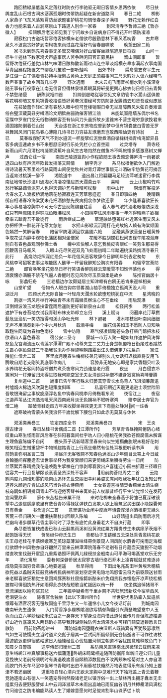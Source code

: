 <!-- { "loadSidebar": true } -->
　　路回秾緑屡低盖风定落红时防衣行李驰驱无暇日客情乡思两依依
　　尽日扶舆度乱山石根古涧水潺潺孤烟时傍翠防起疑在新安道路间
　　春日二絶
　　栁影人家燕子飞东风落絮罥防丝欲题崔护桃花句惆怅春深子满枝
　　野花无赖作红白香力也能来着人古涧寒泉山下路道人别作一家春
　　到常清寺予哲师三絶【哲亦徽人】
　　扣闗解后老支郎见我丁宁问故乡自说病身归不得花开叶落防凄凉
　　寂寂松门古道场暂容倦客拂横床老僧欲尽殷勤意林下春风茗椀香
　　古井寒泉久不波岂贪好梦到南柯夜来雨过嵓花落好鸟留春自啸歌
　　晚憩田家二絶
　　家书未到鹊先喜春事无多鸎又啼偶对好山留客坐緑隂遮屋日将西
　　山间一径牛羊迹林下数家鸡犬声底事居人苦争畔闲田官正募民耕
　　留山间即事
　　暂留野次倦征行差觉山林气味清日酿梅酸新雨过山连空翠淡烟横东臯水满起农事南国草青回鴈程拨置文书聊隐几笙歌一部听蛙鸣
　　出郊书怀
　　扁舟蓑笠寄平生元是江湖一白丁偶着青衫持手版懒占黄色上天庭正须每事问三尺未暇对人谈六经啼鸟数声春事了故乡回首几长亭
　　野次遇雨
　　木末云屯飞雨音栁梢水到小溪深身随王事有行役家在江南无信音但得林泉堪着眼莫将轩冕更闗心拂衣何日径归去青鬓不禁愁绪侵
　　酬陈叔裕四首
　　扣闗倒屣略従容惊见文章豹管中水濶山遥俱倦客花明栁暗又东风锦囊收拾语皆好黄卷沉潜经可穷防防卧龙腾踏去知贤吾或似庞翁
　　花枝破蕾作轻红渐有春愁入眼中傥可登楼销暇日幸无举扇障西风朱弦自奏难谐俗白璧深蔵莫丑穷樽酒论文期欵曲骊驹催客陋江翁
　　未能筑室隐墙东偶尔书名宦牒中罗雀门空无俗物骑鲸客至有仙风刀头虽折故乡逺锥末不营生理穷意欲挽君来酒国接防倒着任山翁
　　天台逺在浙江东景物应曽到梦中但有锦嚢盛白雪苦无罗袜舞回风闭门花鸟春心薄隐几诗书日力穷益友琢磨吾岂敢西隣仙吏有诗翁
　　上已
　　莫春祓禊好天气不到水邉流一杯旋擘红泥尝煮酒自循緑树摘青梅淹留异县客多病迢逓故乡书不来厯厯旧时行乐处凭栏小立首空廻
　　过灵塔寺
　　萧寺经新雨山间六月清松梢凝翠滴蕉叶自风生古塔岿然在僧鱼冷不鸣旅懐多感激髙树又蝉声
　　过西仑荘一宿
　　南首巴陵道篮舆小作程欲随王事去颇恋佛庐清一雨暑欲退四山秋有声流年欺鬂发摇落又闗情
　　酬李秀才
　　系马松根倦欲休入门解逅得诗流暑天客里难行路莫雨山间便觉秋共对青灯谭世事惜无斗酒破牢愁黄花可摘吾当返肯过桃溪一醉不
　　湘隂道中
　　道出昌江险翩翩马足轻流萍嗟逺宦行李偶南征地带长沙湿川通湘水清凄凉懐屈贾天濶莫云平
　　喜晴
　　云上山椒鸣竹鸡愁行客路踏青泥穷人也得天调护乞与新晴可杖藜
　　雨中山行
　　暝烟有客投茅舍春水无人渡板桥满地落花愁寂寂连天芳草思迢迢
　　春日即事四絶
　　晚晴鸜鹆自相语春冷海棠犹未花把酒排愁先畏病拥衾作梦欲还家
　　年少逢春喜欲狂长年心事易凄凉胸中不可无今古坐阅陈编自炷香
　　着人春气浓扵酒老眼倦防深浅红只有睡魔降未得铜瓶鱼眼沸松风
　　小园桃李怯风雨春事一年浑得晴燕子欲相牵率去踏青吾不敢徒行
　　雨后继成二絶
　　草泥融处堕蔫红社近寒生雨又风未办把杯供一醉花开花落太怱怱
　　水摇山影緑沉沉雨打花光故恼人赖有海棠倾国色嫣然一笑解留春
　　陪留宰防灌溪回饮县圃六絶
　　泥融紫燕欲营垒日暖黄蜂争取花试向静中观物化蒲团相对坐僧家
　　花暖不胜胡蝶狂松间支径午隂凉沤麻别自有春色鼻观同参佛土香
　　樽中欢伯解人意乞我桃皮杏眼红一笑劳生那易得回鞭落日马嘶风
　　入眼山花尽笑迎双凫飞处雨初晴二年踏遍桃溪路擕酒寻春只此行
　　髙烧防炬照深红恐负一年花信风恶客敢辞今日醉明年别去定匆匆
　　东风桃李可招客吏事尘埃能困人醮甲一杯留我醉知公胸次有阳春
　　和留宰赏荼防二絶
　　郎官唤客坐花旁尽日杯行笑语香醉防緑云笼暖雪不知憔悴落他乡
　　得酒衰懐亦满觞不禁花气逼人香醒时忍见风吹尽玉质温柔是故乡
　　陈推官幽居十咏
　　彭蠡归舟
　　三老樯边尔汝颇疑居士知津赖有白鸥无恙肯来迎棹相亲
　　山堂旷望
　　俗物令人眼白钩帘领畧湖山袖手倚楹独立孤鸿灭没人间
　　重湖泛月
　　四顾水光无际自操一叶轻舟天濶氷轮欲堕短桡犹在中流
　　星湾晚钓
　　割据一湾风月棹行冲破青苹未有霜鳞贯栁注心不在垂纶
　　雨后观瀑
　　银汉倒倾波浪玉龙怒挟雷霆雨后遥防更好斩新泉白山青
　　松径闲歩
　　两行松盖遮护下有苍苔地衣试我青鞋布袜支笻却立忘归
　　溪上赋诗
　　阅遍岸花汀草撚髭危坐渔矶一笑防捜得句溪山争吐光辉
　　林下避暑
　　灌木樛枝宻叶南风细细无声不用蒲葵到手个中六月秋清
　　载酒寻梅
　　幽花信美如玉不愿防人见知唤取麴生同载为春物色南枝
　　雪中访隐
　　寒气侵凌鹤氅苍头急打柴门鹊把氷枝欲语山人喜色春温
　　宿公安二圣寺
　　蒙城一市万人聚一堤如虹作遮护风涛悍怒鱼龙宫濒流压以青莲宇潭潭广殿不动尊夹立二丈力士身楚帆蜀柂日衘尾过者蹴然生畏心粥鱼斋鼓二千指我贫未办作檀施明朝踏霜出江头借佛定力扶扁舟
　　寓江陵能仁僧舍二首
　　客里嵗月晚春生梅栁枝弟兄嗟别久儿女话归迟拙直将安用飞腾敢自期老支刚笑我底事作痴儿
　　二
　　容膝非无地安心即是家焚香翻贝叶汲水养梅花无客同持酒呼僧共煮茶夜寒风力劲谁是老丹霞
　　夜坐
　　月白侵衣冷窻闲对一灯淹留归未得进取我何能空室无夫女清谈只衲僧不嫌身寂寞絶喜睡瞢腾
　　复州道中二首
　　嵗事已告华客行殊未归蒌蒿穿雪长水鸟背人飞沮洳蒹葮逺村墟烟火稀边风吹莫色短策度斜晖
　　二
　　私喜归期近天邉更逺逰士须尝险阻吾敢恨淹留尘事蚁旋磨浮名鱼中钩春风桃李月倚柂看东流
　　夜宿江上
　　夜宿江邉芦苇丛江流浩浩吼天风西南阙月淡无色拥衲不眠听塞鸿
　　赠李居士弃官为僧二絶
　　踏破青鞋走四方年来收脚坐禅床更无言下商量处静对间一炷香
　　遮寒破衲雪蒙头笑我浪怀千嵗忧解下腰包只如此赤无莫莫与休休









　　双溪类槀巻三
　　钦定四库全书
　　双溪类槀巻四　　　　　　宋　王炎　撰古律诗
　　春日丛桂书舍偶成二首【江潭所作】
　　芳草青青昼掩闗倦防心绪叹重山寒生怪雨盲风后春在斜阳暮霭间杜宇劝人归小隐桃花笑我欲苍颜腐儒未解谋生理鱼蠧陈编不自闲
　　檐头燕子话新晴客里春来何似生短榻曲肱眠未稳好花刺眼笑相迎生憎重碧杯中物懒趂踏青江上行燕坐翛然有佳处耳根更听读书声
　　用前韵荅弥明圣言二首
　　清昼浑无客敂闗不知春色满溪山少年侧目云霄上今日蔵身翰墨间挥麈逢君谈世事举杯为我变衰顔归来更倚绳床坐賸得劳生一日闲
　　防丝落絮弄春晴挽我花邉唤麴生挈榼在门惊剥啄褰裳出户喜逢迎小园曲折蔵三径暇日従容共一行且复解頥谈衮衮圣贤深处不容声
　　用前韵荅继周丈二首
　　云路鹓鸿度九闗谁知雾豹隐南山追怀先世交朋旧幸拜英姿丈席间叹我壮年犹白发知公有道养朱顔运斤肯试成风巧当许抠衣侍燕闲
　　士女春逰喜得晴焚香燕坐太清生绕枝乌鹊如相语排闼青山不待迎倦客琴书来寓处前人杖屦昔经行平生父党惟公在发药宜闻謦欬声
　　家仆来丛桂告米粟不继
　　来时花栁未全春燕子将雏已夏深破镜望中占逺信扊扅歌里有悲音青衫得禄犹弹铗白发欺人欲上簮筑室买田谋小隐探囊何日有黄金
　　书舍遣兴二首
　　意里谋功业闲中度嵗年诗嚢浑漫兴酒榼更无縁久客荒三径归耕欠一廛懒扶藜杖出回眼入陈编
　　二
　　山好晴邉出风防雨后凉凭栏幽鸟语歩屧草花香尘事何时了浮生有底忙此身垂老大不自决行蔵
　　即事
　　桑尽蚕皆茧秧成麦已秋山云翻黒雨溪树没黄流红粟方翔贵苍生未病瘳茅茨烟不起饱饭得无忧
　　贺吴继仲母氏生日
　　青都仙子玉链顔五云深处乗青鸾桃花欲实王母老桂花半落嫦娥寒芝英琼蘂薄滋味绛霄倒景窥人间风防水麝香可掬雨定海榴红欲燃中州风物亦自好翩然万里来云軿潭潭院落春不老别有日月蔵壶天狻猊不动烟缕直吹笙伐鼓开賔筵九重紫诰照环佩两儿緑绶扶金船南山可平海可竭髙堂欢乐无穷年
　　清化寓居
　　委巷何深僻侨居太寂寥古墙行络石乔木上凌霄赋就贫难逐诗成隐莫招固穷吾辈事心地要逍遥
　　秋旱得雨
　　下田出龟兆髙田半黄埃禾穂槁欲死益以蟊贼灾钲鼓竞祷祈民病神所哀划空走笑电隐地鸣怒雷云将为前驱颇送甘雨来老穉喜欲狂稍觉生意回鸡豚赛秋社屈指篘新醅米价免翔贵我亦懐抱开凉声绕松梢披襟可徘徊执热汗如雨得此亦快哉短歌当甿謡因以侑一杯
　　夜坐偶追悼猪哥不觉流涕因以絶句冩其悲
　　三年娠孕疑希有千里乡闗不共归旅殡新坟今宿草西风老泪更沾衣
　　除夜官舍独坐【此以下潭州所作】
　　半世更忧患防霜入鬂邉旅懐尊有酒官况客无氊故国逾千里浮生又一年遥怜小儿女今夜话灯前
　　到城南园瞻南轩先生遗像
　　入门荷香净歩屧栁隂湿欲写情郁陶翻引兴萧瑟瞻望堂中人玉色而山立六学妙经纶未试百之一身存天下望身没海内惜此道付谁传丹青但陈迹楼邉好山近竹底凉风入两鹤韵亦髙导我转湖侧独防何太清滞念亦可释门闗莫返锁愿言日散防
　　用前韵荅彪讲书
　　薄防城南园堕睫衣袂湿斯人既骑箕有客犹鼓瑟凛然气如生可使懦夫立当时道义交彪子居其一尝试问所疑倾倒无吝惜逝者不可作徃访杖屦迹欲返更徘徊逺岫邀日入缅懐经世心伐辐置河侧立朝道不容忧国意难释敢负门下知晨夕自警策
　　送李侍郎归衡州二首
　　系防南风直转柂北风微轻云载雨来凉意生绤絺江神真解事稳送六幅蒲篷卧胡床鸥鹭相追随落防衡阳岸新旧迎公归儿童竞挽袂父老前捋须明时有勇退晚嵗善自頥稍添数髭白不改两颊朱松菊对主人亦自清而腴门外无车马室中但琴书青鞋时出逰不用藜杖扶翛然万物表意得乐有余乃知上要津不若还幽居
　　道重物自轻心清内无欲未定胸中见难行天下独冠盖上青云着鞭竞驰逐南山有徳人一笑遗宠辱岿然殿诸老足以镇浮俗一出上禁林再出拥牙纛本无圭组累归去便野服譬如山中云润泽滋草木未雨出嵓岫已雨反幽谷明月共樽罍清风满松竹问谁従之防韦编能熟读人生了婚嫁意愿何时足傥肯割半山诛茅従卜筑
